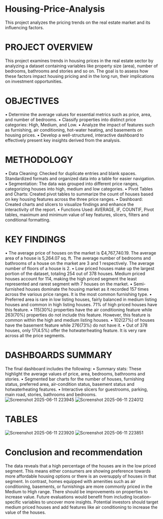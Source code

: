 # Housing-Price-Analysis
This project analyzes the pricing trends on the real estate market and its influencing factors.

# PROJECT OVERVIEW
This project examines trends in housing prices in the real estate sector by analyzing a dataset containing variables like property size (area), number of bedrooms, bathrooms and stories and so on. The goal is to assess how these factors impact housing pricing and in the long run, their implications on investment opportunities.

# OBJECTIVES
•	Determine the average values for essential metrics such as price, area, and number of bedrooms.
•	Classify properties into distinct price categories: High, Medium, and Low.
•	Analyze the impact of features such as furnishing, air conditioning, hot-water heating, and basements on housing prices.
•	Develop a well-structured, interactive dashboard to effectively present key insights derived from the analysis.

# METHODOLOGY
•	Data Cleaning: Checked for duplicate entries and blank spaces. Standardized formats and organized data into a table for easier navigation.
•	Segmentation: The data was grouped into different price ranges, categorizing houses into high, medium and low categories.
•	Pivot Tables and Charts: Created pivot tables to summarize the count of houses based on key housing features across the three price ranges.
•	Dashboard: Created charts and slicers to visualize findings and enhance the interactivity of the report.
•	Functions Used: AVERAGE, IF, COUNTIF, Pivot tables, maximum and minimum value of key features, slicers, filters and conditional formatting.

# KEY FINDINGS
•	The average price of houses on the market is ₵4,767,740.19. The average area of a house is 5,264.07 sq. ft. The average number of bedrooms and bathrooms of a house on the market are 3 and 1 respectively. The average number of floors of a house is 2.
•	Low priced houses make up the largest portion of the dataset, totaling 254 out of 378 houses. Medium priced houses account for 114, making the high priced segment the least represented and rarest segment with 7 houses on the market.
•	Semi-furnished houses dominate the housing market as it recorded 157 times across the various price ranges. It is the most common furnishing type.
•	Preferred area is rare in low listing houses, fairly balanced in medium listing houses and common in high listing houses. 71% of high priced houses have this feature.
•	115(30%) properties have the air conditioning feature while 263(70%) properties do not include this feature. However, this feature is common within the high and medium listing houses. 
•	102(27%) of houses have the basement feature while 276(73%) do not have it.
•	Out of 378 houses, only 17(4.5%) offer the hotwaterheating feature. It is very rare across all the price segments.  	

# DASHBOARDS SUMMARY
The final dashboard includes the following:
•	Summary stats: These highlight the average values of price, area, bedrooms, bathrooms and stories.
•	Segmented bar charts for the number of houses, furnishing status, preferred area, air-condition status, basement status and hotwaterheating features.
•	Interactive slicers for guestrooms, parking, main road, stories, bathrooms and bedrooms.
![Screenshot 2025-06-11 223945](https://github.com/user-attachments/assets/73d41785-f188-463e-a341-ed6e92f213d8)
![Screenshot 2025-06-11 224012](https://github.com/user-attachments/assets/002013be-9cf7-4cd9-86f0-fc83f52e94b2)

# TABLES
![Screenshot 2025-06-11 223920](https://github.com/user-attachments/assets/8da1978e-4f44-4dc4-9299-154a7e192d72)
![Screenshot 2025-06-11 223851](https://github.com/user-attachments/assets/98d4a958-6c1f-4ab8-95e1-07fc53ec62dd)












# Conclusion and recommendation
The data reveals that a high percentage of the houses are in the low priced segment. This means either consumers are showing preference towards more affordable housing options or there is an oversupply of houses in that segment. In contrast, homes equipped with amenities such as air conditioning, basements, or furnishings are more commonly priced in the Medium to High range.
There should be improvements on properties to increase value. Future evaluations would benefit from including location-specific variables to uncover more insights. Potential investors should target medium priced houses and add features like air conditioning to increase the value of the houses.





























